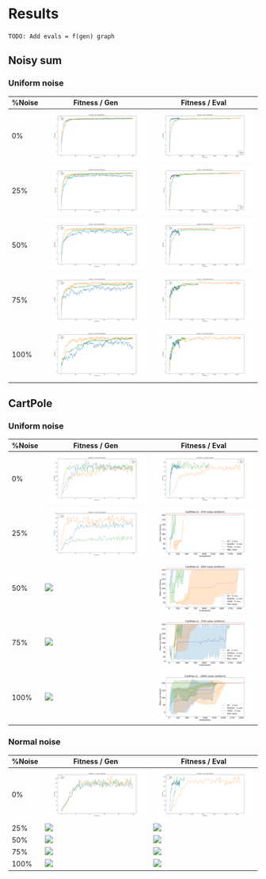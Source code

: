 # Results
`TODO: Add evals = f(gen) graph`

## Noisy sum
### Uniform noise

|%Noise|Fitness / Gen |Fitness / Eval|
|---|---|---|
|0%|![](plots/Uniform/Gen_All_Ones_0.png)|![](plots/Uniform/Eval_All_Ones_0.png)
|25%|![](plots/Uniform/Gen_All_Ones_25.png)|![](plots/Uniform/Eval_All_Ones_25.png)
|50%|![](plots/Uniform/Gen_All_Ones_50.png)|![](plots/Uniform/Eval_All_Ones_50.png)
|75%|![](plots/Uniform/Gen_All_Ones_75.png)|![](plots/Uniform/Eval_All_Ones_75.png)
|100%|![](plots/Uniform/Gen_All_Ones_100.png)|![](plots/Uniform/Eval_All_Ones_100.png)

<!-- ### Normal noise
|%Noise|Fitness / Gen |Fitness / Eval|
|---|---|---|
|0%|![](plots/Normal/Gen_All_Ones_0.png)|![](plots/Normal/Eval_All_Ones_0.png)
|25%|![](plots/Normal/Gen_All_Ones_25.png)|![](plots/Normal/Eval_All_Ones_25.png)
|50%|![](plots/Normal/Gen_All_Ones_50.png)|![](plots/Normal/Eval_All_Ones_50.png)
|75%|![](plots/Normal/Gen_All_Ones_75.png)|![](plots/Normal/Eval_All_Ones_75.png)
|100%|![](plots/Normal/Gen_All_Ones_100.png)|![](plots/Normal/Eval_All_Ones_100.png) -->



## CartPole 
### Uniform noise

|%Noise|Fitness / Gen |Fitness / Eval|
|---|---|---|
|0%|![](plots/Uniform/Gen_CartPole-v1_0.png)|![](plots/Uniform/Eval_CartPole-v1_0.png)
|25%|![](plots/Uniform/Gen_CartPole-v1_25.png)|![](plots/Uniform/Eval_CartPole-v1_25.png)
|50%|![](plots/Uniform/Gen_CartPole-v1_50.png)|![](plots/Uniform/Eval_CartPole-v1_50.png)
|75%|![](plots/Uniform/Gen_CartPole-v1_75.png)|![](plots/Uniform/Eval_CartPole-v1_75.png)
|100%|![](plots/Uniform/Gen_CartPole-v1_100.png)|![](plots/Uniform/Eval_CartPole-v1_100.png)

### Normal noise

|%Noise|Fitness / Gen |Fitness / Eval|
|---|---|---|
|0%|![](plots/Normal/Gen_CartPole-v1_0.png)|![](plots/Normal/Eval_CartPole-v1_0.png)
|25%|![](plots/Normal/Gen_CartPole-v1_25.png)|![](plots/Normal/Eval_CartPole-v1_25.png)
|50%|![](plots/Normal/Gen_CartPole-v1_50.png)|![](plots/Normal/Eval_CartPole-v1_50.png)
|75%|![](plots/Normal/Gen_CartPole-v1_75.png)|![](plots/Normal/Eval_CartPole-v1_75.png)
|100%|![](plots/Normal/Gen_CartPole-v1_100.png)|![](plots/Normal/Eval_CartPole-v1_100.png)
